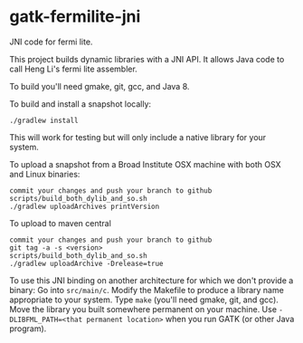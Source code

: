 # gatk-fermilite-jni
JNI code for fermi lite.

This project builds dynamic libraries with a JNI API.
It allows Java code to call Heng Li's fermi lite assembler.

To build you'll need gmake, git, gcc, and Java 8.

To build and install a snapshot locally:

```
./gradlew install
```

This will work for testing but will only include a native library for your system.

To upload a snapshot from a Broad Institute OSX machine with both OSX and Linux binaries:
```
commit your changes and push your branch to github
scripts/build_both_dylib_and_so.sh
./gradlew uploadArchives printVersion
```

To upload to maven central
```
commit your changes and push your branch to github
git tag -a -s <version>
scripts/build_both_dylib_and_so.sh
./gradlew uploadArchive -Drelease=true
```

To use this JNI binding on another architecture for which we don't provide a binary:
  Go into ```src/main/c```.
  Modify the Makefile to produce a library name appropriate to your system.
  Type ```make``` (you'll need gmake, git, and gcc).
  Move the library you built somewhere permanent on your machine.
  Use ```-DLIBFML_PATH=<that permanent location>``` when you run GATK (or other Java program).
